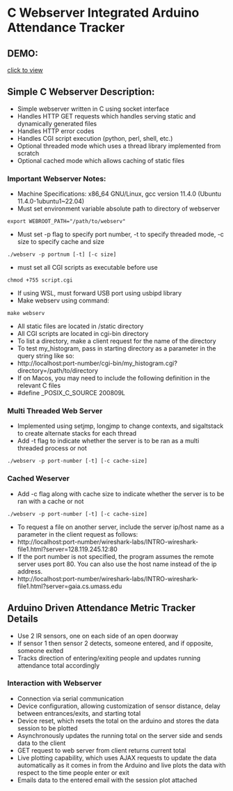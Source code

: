 # C Webserver Integrated Arduino Attendance Tracker

## DEMO:
[click to view](https://drive.google.com/drive/folders/1SGPjzqW3uOtwZvEsnllC91_HD7ibE_Vc?usp=sharing)

## Simple C Webserver Description:

- Simple webserver written in C using socket interface
- Handles HTTP GET requests which handles serving static and dynamically generated files
- Handles HTTP error codes
- Handles CGI script execution (python, perl, shell, etc.)
- Optional threaded mode which uses a thread library implemented from scratch
- Optional cached mode which allows caching of static files

### Important Webserver Notes:

- Machine Specifications: x86_64 GNU/Linux, gcc version 11.4.0 (Ubuntu 11.4.0-1ubuntu1~22.04)
- Must set environment variable absolute path to directory of webserver

```
export WEBROOT_PATH="/path/to/webserv"
```

- Must set -p flag to specify port number, -t to specify threaded mode, -c size to specify cache and size

```
./webserv -p portnum [-t] [-c size]
```

- must set all CGI scripts as executable before use

```
chmod +755 script.cgi
```

- If using WSL, must forward USB port using usbipd library
- Make webserv using command:

```
make webserv
```

- All static files are located in /static directory
- All CGI scripts are located in cgi-bin directory
- To list a directory, make a client request for the name of the directory
- To test my_histogram, pass in starting directory as a parameter in the query string like so:
- http://localhost:port-number/cgi-bin/my_histogram.cgi?directory=/path/to/directory
- If on Macos, you may need to include the following definition in the relevant C files
- #define \_POSIX_C_SOURCE 200809L

### Multi Threaded Web Server

- Implemented using setjmp, longjmp to change contexts, and sigaltstack to create alternate stacks for each thread
- Add -t flag to indicate whether the server is to be ran as a multi threaded process or not

```
./webserv -p port-number [-t] [-c cache-size]
```

### Cached Weserver

- Add -c flag along with cache size to indicate whether the server is to be ran with a cache or not

```
./webserv -p port-number [-t] [-c cache-size]
```

- To request a file on another server, include the server ip/host name as a parameter in the client request as follows:
- http://localhost:port-number/wireshark-labs/INTRO-wireshark-file1.html?server=128.119.245.12:80
- If the port number is not specified, the program assumes the remote server uses port 80. You can also use the host name instead of the ip address.
- http://localhost:port-number/wireshark-labs/INTRO-wireshark-file1.html?server=gaia.cs.umass.edu

## Arduino Driven Attendance Metric Tracker Details

- Use 2 IR sensors, one on each side of an open doorway
- If sensor 1 then sensor 2 detects, someone entered, and if opposite, someone exited
- Tracks direction of entering/exiting people and updates running attendance total accordingly

### Interaction with Webserver

- Connection via serial communication
- Device configuration, allowing customization of sensor distance, delay between entrances/exits, and starting total
- Device reset, which resets the total on the arduino and stores the data session to be plotted
- Asynchronously updates the running total on the server side and sends data to the client
- GET request to web server from client returns current total
- Live plotting capability, which uses AJAX requests to update the data automatically as it comes in from the Arduino and live plots the data with respect to the time people enter or exit
- Emails data to the entered email with the session plot attached
